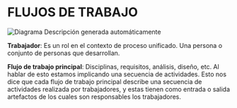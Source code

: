
# FLUJOS DE TRABAJO

![Diagrama Descripción generada automáticamente](https://lh7-rt.googleusercontent.com/docsz/AD_4nXeidbwhJav-1CbugWc0O6WxCWwQTaTyNBeN7OjeNHqdnRRiGPPYsE8H-9pjT8CEvJ4g5X7fWEmM6fTW2H11CdU81a4B2q78nNIUleR-F0R7M8shAULtKlzKPj2mG62VWmKp9Vqpvr5VERybeG5gneUpFEQ?key=VReuh94fGGpJZLGsXsGdUQ)

**Trabajador**: Es un rol en el contexto de proceso unificado. Una persona o conjunto de personas que desarrollan. 

**Flujo de trabajo principal**: Disciplinas, requisitos, análisis, diseño, etc. Al hablar de esto estamos implicando una secuencia de actividades. Esto nos dice que cada flujo de trabajo principal describe una secuencia de actividades realizada por trabajadores, y estas tienen como entrada o salida artefactos de los cuales son responsables los trabajadores.
